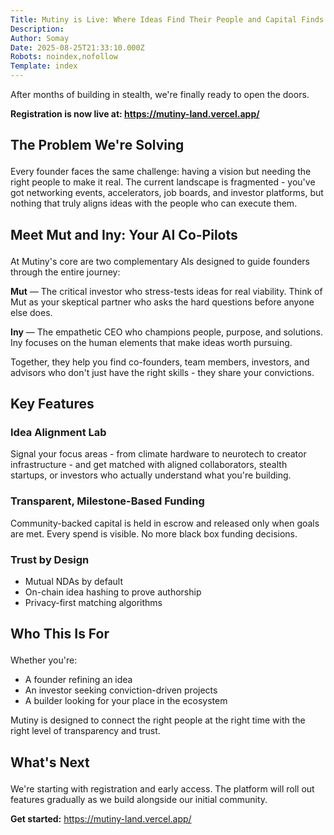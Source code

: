 ```yaml
---
Title: Mutiny is Live: Where Ideas Find Their People and Capital Finds Its Purpose
Description: 
Author: Somay
Date: 2025-08-25T21:33:10.000Z
Robots: noindex,nofollow
Template: index
---
```

<p>After months of building in stealth, we're finally ready to open the doors.</p>

<p><strong>Registration is now live at: <a href="https://mutiny-land.vercel.app/" rel="noopener noreferrer">https://mutiny-land.vercel.app/</a></strong></p>

<h2>
  
  
  The Problem We're Solving
</h2>

<p>Every founder faces the same challenge: having a vision but needing the right people to make it real. The current landscape is fragmented - you've got networking events, accelerators, job boards, and investor platforms, but nothing that truly aligns ideas with the people who can execute them.</p>

<h2>
  
  
  Meet Mut and Iny: Your AI Co-Pilots
</h2>

<p>At Mutiny's core are two complementary AIs designed to guide founders through the entire journey:</p>

<p><strong>Mut</strong> — The critical investor who stress-tests ideas for real viability. Think of Mut as your skeptical partner who asks the hard questions before anyone else does.</p>

<p><strong>Iny</strong> — The empathetic CEO who champions people, purpose, and solutions. Iny focuses on the human elements that make ideas worth pursuing.</p>

<p>Together, they help you find co-founders, team members, investors, and advisors who don't just have the right skills - they share your convictions.</p>

<h2>
  
  
  Key Features
</h2>

<h3>
  
  
  Idea Alignment Lab
</h3>

<p>Signal your focus areas - from climate hardware to neurotech to creator infrastructure - and get matched with aligned collaborators, stealth startups, or investors who actually understand what you're building.</p>

<h3>
  
  
  Transparent, Milestone-Based Funding
</h3>

<p>Community-backed capital is held in escrow and released only when goals are met. Every spend is visible. No more black box funding decisions.</p>

<h3>
  
  
  Trust by Design
</h3>

<ul>
<li>Mutual NDAs by default</li>
<li>On-chain idea hashing to prove authorship</li>
<li>Privacy-first matching algorithms</li>
</ul>

<h2>
  
  
  Who This Is For
</h2>

<p>Whether you're:</p>

<ul>
<li>A founder refining an idea</li>
<li>An investor seeking conviction-driven projects</li>
<li>A builder looking for your place in the ecosystem</li>
</ul>

<p>Mutiny is designed to connect the right people at the right time with the right level of transparency and trust.</p>

<h2>
  
  
  What's Next
</h2>

<p>We're starting with registration and early access. The platform will roll out features gradually as we build alongside our initial community.</p>

<p><strong>Get started:</strong> <a href="https://mutiny-land.vercel.app/" rel="noopener noreferrer">https://mutiny-land.vercel.app/</a></p>

